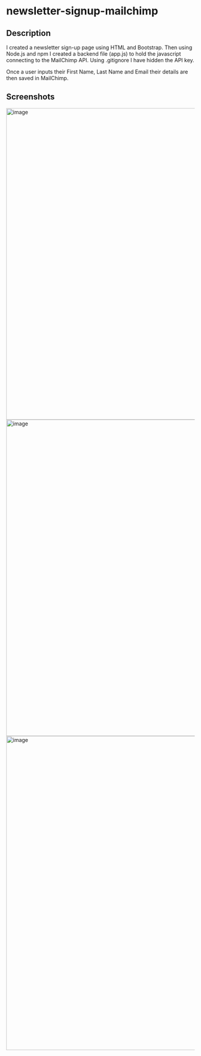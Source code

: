 # newsletter-signup-mailchimp

## Description
I created a newsletter sign-up page using HTML and Bootstrap. Then using Node.js and npm I created a backend file (app.js) to hold the javascript connecting to the MailChimp API. Using .gitignore I have hidden the API key.

Once a user inputs their First Name, Last Name and Email their details are then saved in MailChimp.


## Screenshots 
<img width="833" alt="image" src="https://user-images.githubusercontent.com/82875984/221412344-7f0bf2d6-c1de-4acb-994f-6e764b983297.png">

<img width="846" alt="image" src="https://user-images.githubusercontent.com/82875984/221412369-ca8ac718-08f2-4c86-bf8d-b5bf767e7c99.png">

<img width="840" alt="image" src="https://user-images.githubusercontent.com/82875984/221412408-2df87b7e-4a08-4698-8a52-88dc99b029b5.png">
